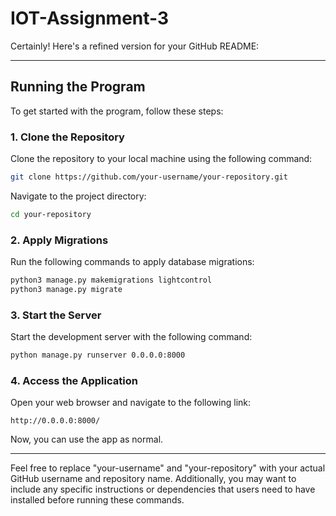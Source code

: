 # IOT-Assignment-3


Certainly! Here's a refined version for your GitHub README:

---

## Running the Program

To get started with the program, follow these steps:

### 1. Clone the Repository

Clone the repository to your local machine using the following command:

```bash
git clone https://github.com/your-username/your-repository.git
```

Navigate to the project directory:

```bash
cd your-repository
```

### 2. Apply Migrations

Run the following commands to apply database migrations:

```bash
python3 manage.py makemigrations lightcontrol
python3 manage.py migrate
```

### 3. Start the Server

Start the development server with the following command:

```bash
python manage.py runserver 0.0.0.0:8000
```

### 4. Access the Application

Open your web browser and navigate to the following link:

```
http://0.0.0.0:8000/
```

Now, you can use the app as normal.

---

Feel free to replace "your-username" and "your-repository" with your actual GitHub username and repository name. Additionally, you may want to include any specific instructions or dependencies that users need to have installed before running these commands.
